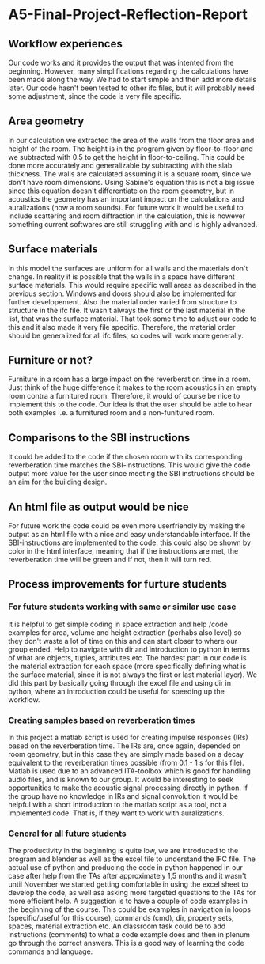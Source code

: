 # A5-Final-Project-Reflection-Report

## Workflow experiences
Our code works and it provides the output that was intented from the beginning. However, many simplifications regarding the calculations have been made along the way. We had to start simple and then add more details later. Our code hasn't been tested to other ifc files, but it will probably need some adjustment, since the code is very file specific. 

## Area geometry
In our calculation we extracted the area of the walls from the floor area and height of the room. The height is in the program given by floor-to-floor and we subtracted with 0.5 to get the height in floor-to-ceiling. This could be done more accurately and generalizable by subtracting with the slab thickness. The walls are calculated assuming it is a square room, since we don't have room dimensions. Using Sabine's equation this is not a big issue since this equation doesn't differentiate on the room geometry, but in acoustics the geometry has an important impact on the calculations and auralizations (how a room sounds). For future work it would be useful to include scattering and room diffraction in the calculation, this is however something current softwares are still struggling with and is highly advanced.

## Surface materials
In this model the surfaces are uniform for all walls and the materials don't change. In reality it is possible that the walls in a space have different surface materials. This would require specific wall areas as described in the previous section. Windows and doors should also be implemented for further developement. 
Also the material order varied from structure to structure in the ifc file. It wasn't always the first or the last material in the list, that was the surface material. That took some time to adjust our code to this and it also made it very file specific. Therefore, the material order should be generalized for all ifc files, so codes will work more generally. 

## Furniture or not?
Furniture in a room has a large impact on the reverberation time in a room. Just think of the huge difference it makes to the room acoustics in an empty room contra a furnitured room. Therefore, it would of course be nice to implement this to the code. Our idea is that the user should be able to hear both examples i.e. a furnitured room and a non-funitured room. 

## Comparisons to the SBI instructions
It could be added to the code if the chosen room with its corresponding reverberation time matches the SBI-instructions. This would give the code output more value for the user since meeting the SBI instructions should be an aim for the building design. 

## An html file as output would be nice
For future work the code could be even more userfriendly by making the output as an html file with a nice and easy understandable interface. If the SBI-instructions are implemented to the code, this could also be shown by color in the html interface, meaning that if the instructions are met, the reverberation time will be green and if not, then it will turn red.  

## Process improvements for furture students

### For future students working with same or similar use case
It is helpful to get simple coding in space extraction and help /code examples for area, volume and height extraction (perhabs also level) so they don't waste a lot of time on this and can start closer to where our group ended. 
Help to navigate with dir and introduction to python in terms of what are objects, tuples, attributes etc.
The hardest part in our code is the material extraction for each space (more specifically defining what is the surface material, since it is not always the first or last material layer). We did this part by basically going through the excel file and using dir in python, where an introduction could be useful for speeding up the workflow.

### Creating samples based on reverberation times
In this project a matlab script is used for creating impulse responses (IRs) based on the reverberation time. The IRs are, once again, depended on room geometry, but in this case they are simply made based on a decay equivalent to the reverberation times possible (from 0.1 - 1 s for this file). 
Matlab is used due to an advanced ITA-toolbox which is good for handling audio files, and is known to our group. It would be interesting to seek opportunities to make the acoustic signal processing directly in python.
If the group have no knowledge in IRs and signal convolution it would be helpful with a short introduction to the matlab script as a tool, not a implemented code. That is, if they want to work with auralizations.

### General for all future students 
The productivity in the beginning is quite low, we are introduced to the program and blender as well as the excel file to understand the IFC file.
The actual use of python and producing the code in python happened in our case after help from the TAs after approximately 1,5 months and it wasn't until November we started getting comfortable in using the excel sheet to develop the code, as well asa asking more targeted questions to the TAs for more efficient help.
A suggestion is to have a couple of code examples in the beginning of the course. This could be examples in navigation in loops (specific/useful for this course), commands (cmd), dir, property sets, spaces, material extraction etc. An classroom task could be to add instructions (comments) to what a code example does and then in plenum go through the correct answers. This is a good way of learning the code commands and language.
